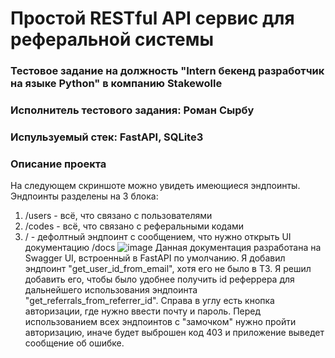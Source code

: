 # Простой RESTful API сервис для реферальной системы
### Тестовое задание на должность "Intern бекенд разработчик на языке Python" в компанию Stakewolle
### Исполнитель тестового задания: Роман Сырбу
### Испульзуемый стек: FastAPI, SQLite3

### Описание проекта
На следующем скриншоте можно увидеть имеющиеся эндпоинты. 
Эндпоинты разделены на 3 блока:
1. /users - всё, что связано с пользователями
2. /codes - всё, что связано с реферальными кодами
3. / - дефолтный эндпоинт с сообщением, что нужно открыть UI документацию /docs
![image](https://github.com/sssyrbu/test_task_backend/assets/68150627/6e010535-bfd3-42bf-a6d9-83f10eaa70bd)
Данная документация разработана на Swagger UI, встроенный в FastAPI по умолчанию.
Я добавил эндпоинт "get_user_id_from_email", хотя его не было в ТЗ. Я решил добавить его, чтобы было удобнее получить id реферрера для дальнейшего использования эндпоинта "get_referrals_from_referrer_id".
Справа в углу есть кнопка авторизации, где нужно ввести почту и пароль. Перед использованием всех эндпоинтов с "замочком" нужно пройти авторизацию, иначе будет выброшен код 403 и приложение выведет сообщение об ошибке.
